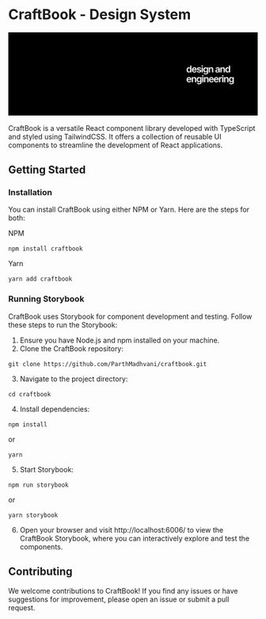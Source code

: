 # CraftBook - Design System 

![readme-banner](public/readme-banner.jpg)

CraftBook is a versatile React component library developed with TypeScript and styled using TailwindCSS.
It offers a collection of reusable UI components to streamline the development of React applications.

## Getting Started

### Installation

You can install CraftBook using either NPM or Yarn. Here are the steps for both:

NPM

```
npm install craftbook
```

Yarn

```
yarn add craftbook
```

### Running Storybook

CraftBook uses Storybook for component development and testing.
Follow these steps to run the Storybook:

1. Ensure you have Node.js and npm installed on your machine.
2. Clone the CraftBook repository:

```
git clone https://github.com/ParthMadhvani/craftbook.git
```

3. Navigate to the project directory:

```
cd craftbook
```

4. Install dependencies:

```
npm install
```

or

```
yarn
```

5. Start Storybook:

```
npm run storybook
```

or

```
yarn storybook
```

6. Open your browser and visit http://localhost:6006/ to view the CraftBook Storybook, where you can interactively explore and test the components.

## Contributing

We welcome contributions to CraftBook! If you find any issues or have suggestions for improvement, please open an issue or submit a pull request.
